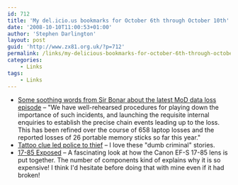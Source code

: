 ```yaml
---
id: 712
title: 'My del.icio.us bookmarks for October 6th through October 10th'
date: '2008-10-10T11:00:53+01:00'
author: 'Stephen Darlington'
layout: post
guid: 'http://www.zx81.org.uk/?p=712'
permalink: /links/my-delicious-bookmarks-for-october-6th-through-october-10th.html
categories:
    - Links
tags:
    - Links
---
```


- [Some soothing words from Sir Bonar about the latest MoD data loss episode](http://www.idealgovernment.com/index.php/blog/some_soothing_words_from_sir_bonar_about_the_latest_mod_data_loss_episode/) – "We have well-rehearsed procedures for playing down the importance of such incidents, and launching the requisite internal enquiries to establish the precise chain events leading up to the loss. This has been refined over the course of 658 laptop losses and the reported losses of 26 portable memory sticks so far this year."
- [Tattoo clue led police to thief](http://news.bbc.co.uk/1/hi/england/bristol/7656870.stm) – I love these "dumb criminal" stories.
- [17-85 Exposed](http://www.fredmiranda.com/forum/topic/694090) – A fascinating look at how the Canon EF-S 17-85 lens is put together. The number of components kind of explains why it is so expensive! I think I'd hesitate before doing that with mine even if it had broken!